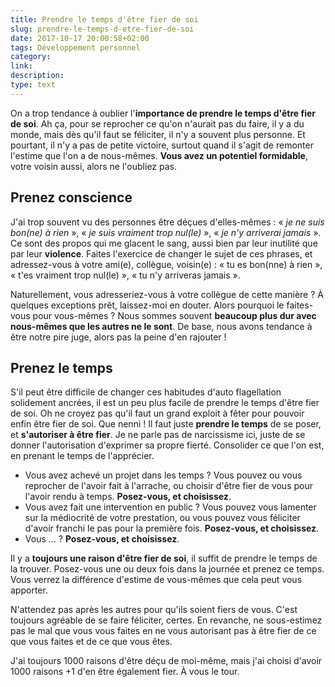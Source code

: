 ```yaml
---
title: Prendre le temps d'être fier de soi
slug: prendre-le-temps-d-etre-fier-de-soi
date: 2017-10-17 20:00:58+02:00
tags: Développement personnel
category: 
link: 
description: 
type: text
---
```


On a trop tendance à oublier l'__importance de prendre le temps d'être fier de soi__. Ah ça, pour se reprocher ce qu'on n'aurait pas du faire, il y a du monde, mais dès qu'il faut se féliciter, il n'y a souvent plus personne. Et pourtant, il n'y a pas de petite victoire, surtout quand il s'agit de remonter l'estime que l'on a de nous-mêmes. __Vous avez un potentiel formidable__, votre voisin aussi, alors ne l'oubliez pas.

<!-- TEASER_END -->

## Prenez conscience

J'ai trop souvent vu des personnes être déçues d'elles-mêmes : « _je ne suis bon(ne) à rien_ », « _je suis vraiment trop nul(le)_ », « _je n'y arriverai jamais_ ». Ce sont des propos qui me glacent le sang, aussi bien par leur inutilité que par leur __violence__. Faites l'exercice de changer le sujet de ces phrases, et adressez-vous à votre ami(e), collègue, voisin(e) : « tu es bon(nne) à rien », « t'es vraiment trop nul(le) », « tu n'y arriveras jamais ».

Naturellement, vous adresseriez-vous à votre collègue de cette manière ? À quelques exceptions prêt, laissez-moi en douter. Alors pourquoi le faites-vous pour vous-mêmes ? Nous sommes souvent __beaucoup plus dur avec nous-mêmes que les autres ne le sont__. De base, nous avons tendance à être notre pire juge, alors pas la peine d'en rajouter !

## Prenez le temps

S'il peut être difficile de changer ces habitudes d'auto flagellation solidement ancrées, il est un peu plus facile de prendre le temps d'être fier de soi. Oh ne croyez pas qu'il faut un grand exploit à fêter pour pouvoir enfin être fier de soi. Que nenni ! Il faut juste __prendre le temps__ de se poser, et __s'autoriser à être fier__. Je ne parle pas de narcissisme ici, juste de se donner l'autorisation d'exprimer sa propre fierté. Consolider ce que l'on est, en prenant le temps de l'apprécier.

- Vous avez achevé un projet dans les temps ? Vous pouvez ou vous reprocher de l'avoir fait à l'arrache, ou choisir d'être fier de vous pour l'avoir rendu à temps. __Posez-vous, et choisissez__.
- Vous avez fait une intervention en public ? Vous pouvez vous lamenter sur la médiocrité de votre prestation, ou vous pouvez vous féliciter d'avoir franchi le pas pour la première fois. __Posez-vous, et choisissez__.
- Vous … ? __Posez-vous, et choisissez__.

Il y a __toujours une raison d'être fier de soi__, il suffit de prendre le temps de la trouver. Posez-vous une ou deux fois dans la journée et prenez ce temps. Vous verrez la différence d'estime de vous-mêmes que cela peut vous apporter.

N'attendez pas après les autres pour qu'ils soient fiers de vous. C'est toujours agréable de se faire féliciter, certes. En revanche, ne sous-estimez pas le mal que vous vous faites en ne vous autorisant pas à être fier de ce que vous faites et de ce que vous êtes.

J'ai toujours 1000 raisons d'être déçu de moi-même, mais j'ai choisi d'avoir 1000 raisons +1 d'en être également fier. À vous le tour.
